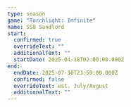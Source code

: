 ```yaml
---
type: season
game: "Torchlight: Infinite"
name: SS8 Sandlord
start:
  confirmed: true
  overrideText: ""
  additionalText: ""
  startDate: 2025-04-18T02:00:00.000Z
end:
  endDate: 2025-07-30T23:59:00.000Z
  confirmed: false
  overrideText: est. July/August
  additionalText: ""
---
```

